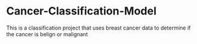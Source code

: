 # Cancer-Classification-Model
<p>This is a classification project that uses breast cancer data to determine if the cancer is belign or malignant </p>
